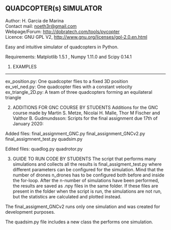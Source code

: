 QUADCOPTER(s) SIMULATOR
--------------------

Author: H. Garcia de Marina  
Contact mail: noeth3r@gmail.com  
Webpage/Forum: http://dobratech.com/tools/pycopter  
Licence: GNU GPL V2, http://www.gnu.org/licenses/gpl-2.0.en.html

Easy and intuitive simulator of quadcopters in Python.

Requirements: Matplotlib 1.5.1 , Numpy 1.11.0 and Scipy 0.14.1


1. EXAMPLES
-----------

ex_position.py: One quadcopter flies to a fixed 3D position  
ex_vel_ned.py: One quadcopter flies with a constant velocity  
ex_triangle_2D.py: A team of three quadcopters forming an equilateral triangle


2. ADDITIONS FOR GNC COURSE BY STUDENTS
Additions for the GNC course made by Martin S. Metze, Nicolai H. Malle, Thor M Fischer and Valthor B. Gudmundsson:
Scripts for the final assignment due 17th of January 2020:

Added files:
final_assignment_GNC.py
final_assignment_GNCv2.py
final_assigmnent_test.py
quadsim.py

Edited files:
quadlog.py
quadrotor.py

3. GUIDE TO RUN CODE BY STUDENTS
The script that performs many simulations and collects all the results is final_assigment_test.py where different parameters can be configured for the simulation. Mind that the number of drones n_drones has to be configured both before and inside the for-loop. After the n-number of simulations have been performed, the results are saved as .npy files in the same folder. If these files are present in the folder when the script is run, the simulations are not run, but the statistics are calculated and plotted instead. 

The final_assigment_GNCv2 runs only one simulation and was created for development purposes.

The quadsim.py file includes a new class the performs one simulation.